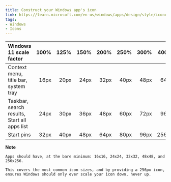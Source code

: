 ```yaml
---
title: Construct your Windows app's icon
link: https://learn.microsoft.com/en-us/windows/apps/design/style/iconography/app-icon-construction#icon-scaling
tags:
- Windows
- Icons
---
```


| Windows 11 scale factor | 100% | 125% | 150% | 200% | 250% | 300% | 400% |
|:---|---:|---:|---:|---:|---:|---:|---:| 
| Context menu, title bar, system tray |	16px | 20px | 24px | 32px | 40px | 48px | 64px | 
| Taskbar, search results, Start all apps list | 24px | 30px | 36px | 48px | 60px | 72px | 96px | 
| Start pins | 32px | 40px | 48px | 64px | 80px | 96px | 256px | 

**Note**
```
Apps should have, at the bare minimum: 16x16, 24x24, 32x32, 48x48, and 256x256.

This covers the most common icon sizes, and by providing a 256px icon,
ensures Windows should only ever scale your icon down, never up.
```

